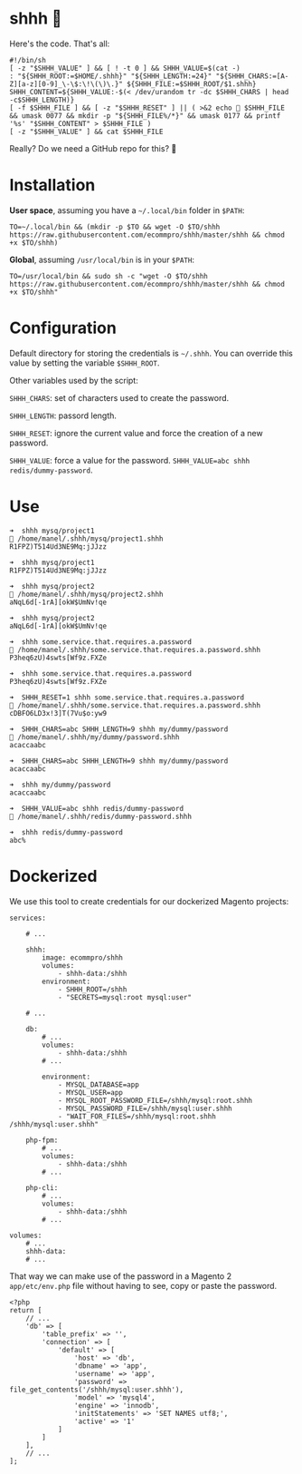 # shhh 🤫

Here's the code. That's all:

    #!/bin/sh
    [ -z "$SHHH_VALUE" ] && [ ! -t 0 ] && SHHH_VALUE=$(cat -)
    : "${SHHH_ROOT:=$HOME/.shhh}" "${SHHH_LENGTH:=24}" "${SHHH_CHARS:=[A-Z][a-z][0-9]_\-\$:\!\(\)\.}" ${SHHH_FILE:=$SHHH_ROOT/$1.shhh}
    SHHH_CONTENT=${SHHH_VALUE:-$(< /dev/urandom tr -dc $SHHH_CHARS | head -c$SHHH_LENGTH)}
    [ -f $SHHH_FILE ] && [ -z "$SHHH_RESET" ] || ( >&2 echo 🤫 $SHHH_FILE && umask 0077 && mkdir -p "${SHHH_FILE%/*}" && umask 0177 && printf '%s' "$SHHH_CONTENT" > $SHHH_FILE )
    [ -z "$SHHH_VALUE" ] && cat $SHHH_FILE

Really? Do we need a GitHub repo for this? 🤷


# Installation

**User space**, assuming you have a `~/.local/bin` folder in `$PATH`:

    TO=~/.local/bin && (mkdir -p $TO && wget -O $TO/shhh https://raw.githubusercontent.com/ecommpro/shhh/master/shhh && chmod +x $TO/shhh)

**Global**, assuming `/usr/local/bin` is in your `$PATH`:

    TO=/usr/local/bin && sudo sh -c "wget -O $TO/shhh https://raw.githubusercontent.com/ecommpro/shhh/master/shhh && chmod +x $TO/shhh"

# Configuration

Default directory for storing the credentials is `~/.shhh`. You can override this value by setting the variable `$SHHH_ROOT`.

Other variables used by the script:

`SHHH_CHARS`: set of characters used to create the password.

`SHHH_LENGTH`: passord length.

`SHHH_RESET`: ignore the current value and force the creation of a new password.

`SHHH_VALUE`: force a value for the password. `SHHH_VALUE=abc shhh redis/dummy-password`.


# Use

    ➜  shhh mysq/project1
    🤫 /home/manel/.shhh/mysq/project1.shhh
    R1FPZ)T514Ud3NE9Mq:jJJzz

    ➜  shhh mysq/project1
    R1FPZ)T514Ud3NE9Mq:jJJzz
    
    ➜  shhh mysq/project2
    🤫 /home/manel/.shhh/mysq/project2.shhh
    aNqL6d[-1rA][okW$UmNv!qe
    
    ➜  shhh mysq/project2
    aNqL6d[-1rA][okW$UmNv!qe
    
    ➜  shhh some.service.that.requires.a.password
    🤫 /home/manel/.shhh/some.service.that.requires.a.password.shhh
    P3heq6zU)4swts[Wf9z.FXZe
    
    ➜  shhh some.service.that.requires.a.password
    P3heq6zU)4swts[Wf9z.FXZe
    
    ➜  SHHH_RESET=1 shhh some.service.that.requires.a.password
    🤫 /home/manel/.shhh/some.service.that.requires.a.password.shhh
    cDBFO6LD3x!3]T(7Vu$o:yw9
    
    ➜  SHHH_CHARS=abc SHHH_LENGTH=9 shhh my/dummy/password
    🤫 /home/manel/.shhh/my/dummy/password.shhh
    acaccaabc
    
    ➜  SHHH_CHARS=abc SHHH_LENGTH=9 shhh my/dummy/password
    acaccaabc
    
    ➜  shhh my/dummy/password 
    acaccaabc

    ➜  SHHH_VALUE=abc shhh redis/dummy-password
    🤫 /home/manel/.shhh/redis/dummy-password.shhh
    
    ➜  shhh redis/dummy-password 
    abc%                                                             


# Dockerized

We use this tool to create credentials for our dockerized Magento projects:

    services:
    
        # ...

        shhh:
            image: ecommpro/shhh
            volumes:
                - shhh-data:/shhh
            environment:
                - SHHH_ROOT=/shhh
                - "SECRETS=mysql:root mysql:user"

        # ...

        db:
            # ...
            volumes:
                - shhh-data:/shhh
            # ...
            
            environment:
                - MYSQL_DATABASE=app
                - MYSQL_USER=app
                - MYSQL_ROOT_PASSWORD_FILE=/shhh/mysql:root.shhh
                - MYSQL_PASSWORD_FILE=/shhh/mysql:user.shhh
                - "WAIT_FOR_FILES=/shhh/mysql:root.shhh /shhh/mysql:user.shhh"

        php-fpm:
            # ...
            volumes:
                - shhh-data:/shhh
            # ...

        php-cli:
            # ...
            volumes:
                - shhh-data:/shhh
            # ...

    volumes:
        # ...
        shhh-data:
        # ...
        

That way we can make use of the password in a Magento 2 `app/etc/env.php` file without having to see, copy or paste the password.

    <?php
    return [
        // ...
        'db' => [
            'table_prefix' => '',
            'connection' => [
                'default' => [
                    'host' => 'db',
                    'dbname' => 'app',
                    'username' => 'app',
                    'password' => file_get_contents('/shhh/mysql:user.shhh'),
                    'model' => 'mysql4',
                    'engine' => 'innodb',
                    'initStatements' => 'SET NAMES utf8;',
                    'active' => '1'
                ]
            ]
        ],
        // ...
    ];


